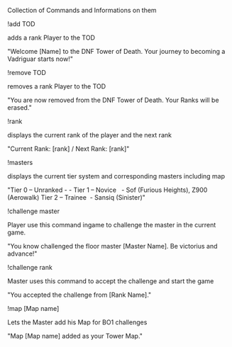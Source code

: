 Collection of Commands and Informations on them


!add TOD
  
  adds a rank Player to the TOD
  
  "Welcome [Name] to the DNF Tower of Death.
  Your journey to becoming a Vadriguar starts now!"
 
 
 
 
!remove TOD
  
  removes a rank Player to the TOD
  
  "You are now removed from the DNF Tower of Death. Your Ranks will be
  erased."
 
 
 
 
!rank
  
  displays the current rank of the player and the next rank
  
  "Current Rank: [rank] / Next Rank: [rank]"
 
 
 
 
!masters
  
  displays the current tier system and corresponding masters including map
  
  "Tier 0 – Unranked - -
   Tier 1 – Novice   - Sof (Furious Heights), Z900 (Aerowalk)
   Tier 2 – Trainee  - Sansiq (Sinister)"
 
  


!challenge master
  
  Player use this command ingame to challenge the master in the current game.
  
  "You know challenged the floor master [Master Name]. Be victorius and
  advance!"
 
 


!challenge rank
  
  Master uses this command to accept the challenge and start the game
  
  "You accepted the challenge from [Rank Name]."
 
 


!map [Map name]
  
  Lets the Master add his Map for BO1 challenges
  
  "Map [Map name] added as your Tower Map."
 



 
